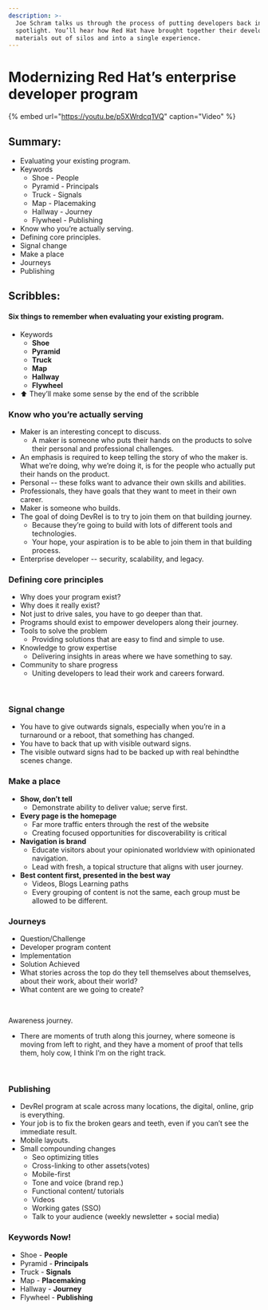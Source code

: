 ```yaml
---
description: >-
  Joe Schram talks us through the process of putting developers back in the
  spotlight. You’ll hear how Red Hat have brought together their developer
  materials out of silos and into a single experience.
---
```


# Modernizing Red Hat’s enterprise developer program

{% embed url="https://youtu.be/p5XWrdcq1VQ" caption="Video" %}

## Summary:

* Evaluating your existing program.
* Keywords
  * Shoe - People 
  * Pyramid - Principals 
  * Truck - Signals 
  * Map - Placemaking
  * Hallway - Journey
  * Flywheel - Publishing
* Know who you’re actually serving.
* Defining core principles.
* Signal change
* Make a place
* Journeys 
* Publishing

## Scribbles:

#### Six things to remember when evaluating your existing program. 

* Keywords
  * **Shoe** 
  * **Pyramid** 
  * **Truck**
  * **Map**
  * **Hallway**
  * **Flywheel**  
* ⬆️ They’ll make some sense by the end of the scribble  

### Know who you’re actually serving 

* Maker is an interesting concept to discuss. 
  * A maker is someone who puts their hands on the products to solve their personal and professional challenges. 
* An emphasis is required to keep telling the story of who the maker is. What we’re doing, why we’re doing it, is for the people who actually put their hands on the product.
* Personal -- these folks want to advance their own skills and abilities. 
* Professionals, they have goals that they want to meet in their own career.
* Maker is someone who builds. 
* The goal of doing DevRel is to try to join them on that building journey. 
  * Because they’re going to build with lots of different tools and technologies. 
  * Your hope, your aspiration is to be able to join them in that building process. 
* Enterprise developer -- security, scalability, and legacy. ‌



### Defining core principles

* Why does your program exist? 
* Why does it really exist? 
* Not just to drive sales, you have to go deeper than that. 
* Programs should exist to empower developers along their journey.
* Tools to solve the problem 
  * Providing solutions that are easy to find and simple to use.
* Knowledge to grow expertise
  * Delivering insights in areas where we have something to say. 
* Community to share progress
  * Uniting developers to lead their work and careers forward. 

‌  


### Signal change

* You have to give outwards signals, especially when you’re in a turnaround or a reboot, that something has changed. 
* You have to back that up with visible outward signs. 
* The visible outward signs had to be backed up with real behindthe scenes change. 

### Make a place

* **Show, don’t tell** 
  * Demonstrate ability to deliver value; serve first. 
* **Every page is the homepage**
  * Far more traffic enters through the rest of the website 
  * Creating focused opportunities for discoverability is critical
* **Navigation is brand**
  * Educate visitors about your opinionated worldview with opinionated navigation.
  * Lead with fresh, a topical structure that aligns with user journey. 
* **Best content first, presented in the best way**
  * Videos, Blogs Learning paths
  * Every grouping of content is not the same, each group must be allowed to be different.

### Journeys

* Question/Challenge
* Developer program content
* Implementation
* Solution Achieved
* What stories across the top do they tell themselves about themselves, about their work, about their world?
* What content are we going to create? 

‌

Awareness journey. 

* There are moments of truth along this journey, where someone is moving from left to right, and they have a moment of proof that tells them, holy cow, I think I’m on the right track. 

‌

### Publishing

* DevRel program at scale across many locations, the digital, online, grip is everything. 
* Your job is to fix the broken gears and teeth, even if you can’t see the immediate result.
* Mobile layouts. ‌
* Small compounding changes
  * Seo optimizing titles
  * Cross-linking to other assets\(votes\)
  * Mobile-first 
  * Tone and voice \(brand rep.\) 
  * Functional content/ tutorials 
  * Videos
  * Working gates \(SSO\)
  * Talk to your audience \(weekly newsletter + social media\) 

### Keywords Now! 

* Shoe - **People** 
* Pyramid - **Principals** 
* Truck - **Signals** 
* Map - **Placemaking**
* Hallway - **Journey**
* Flywheel - **Publishing**



